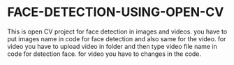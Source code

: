 # FACE-DETECTION-USING-OPEN-CV
This is open CV project for face detection in images and videos.
you have to put images name in code for face detection and also same for the video.
for video you have to upload video in folder and then type video file name in code for detection face.
for video you have to changes in the code.
